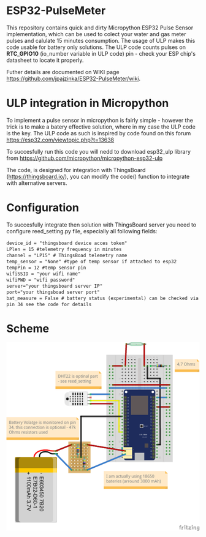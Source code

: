# ESP32-PulseMeter
This repository contains quick and dirty Micropython ESP32 Pulse Sensor implementation, which can be used to colect your water and gas meter pulses and calulate 15 minutes consumption. The usage of ULP makes this code usable for battery only solutions. The ULP code counts pulses on **RTC_GPIO10** (io_number variable in ULP code) pin - check your ESP chip's datasheet to locate it properly.

Futher details are documented on WIKI page https://github.com/jpajzinka/ESP32-PulseMeter/wiki.

# ULP integration in Micropython

To implement a pulse sensor in micropython is fairly simple - however the trick is to make a batery effective solution, where in my case the ULP code is the key. The ULP code as such is inspired by code found on this forum https://esp32.com/viewtopic.php?t=13638 

To succesfully run this code you will nedd to download esp32_ulp library from https://github.com/micropython/micropython-esp32-ulp 

The code, is designed for integration with ThingsBoard (https://thingsboard.io/), you can modify the code() function to integrate with alternative servers.

# Configuration

To succesfully integrate then solution with ThingsBoard server you need to configure reed_setting.py file, especially all following fields:
```
device_id = "thingsboard device acces token"
LPlen = 15 #telemetry frequency in minutes
channel = "LP15" # ThingsBoad telemetry name
temp_sensor = "None" #type of temp sensor if attached to esp32
tempPin = 12 #temp sensor pin
wifiSSID = "your wifi name"
wifiPWD = "wifi password"
server="your thingsboard server IP"
port="your thingsboad server port"
bat_measure = False # battery status (experimental) can be checked via pin 34 see the code for details
```

# Scheme

![Lolin 32](https://github.com/jpajzinka/ESP32-PulseMeter/blob/main/images/fritzing_img.png)
